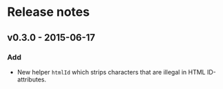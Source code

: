 # Release notes

## v0.3.0 - 2015-06-17
### Add

- New helper `htmlId` which strips characters that are illegal in HTML ID-attributes.